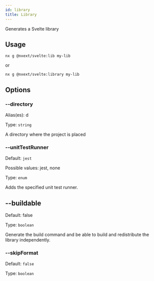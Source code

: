 ```yaml
---
id: library
title: Library
---
```


Generates a Svelte library

## Usage

```
nx g @nxext/svelte:lib my-lib
```

or

```
nx g @nxext/svelte:library my-lib
```

## Options

### --directory

Alias(es): d

Type: `string`

A directory where the project is placed

### --unitTestRunner

Default: `jest`

Possible values: jest, none

Type: `enum`

Adds the specified unit test runner.

## --buildable

Default: false

Type: `boolean`

Generate the build command and be able to build and redistribute the library independently.

### --skipFormat

Default: `false`

Type: `boolean`
